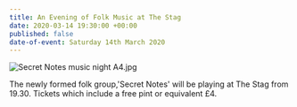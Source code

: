 ```yaml
---
title: An Evening of Folk Music at The Stag
date: 2020-03-14 19:30:00 +00:00
published: false
date-of-event: Saturday 14th March 2020
---
```


![Secret Notes music night A4.jpg](/uploads/Secret%20Notes%20music%20night%20A4.jpg)

The newly formed folk group,'Secret Notes' will be playing at The Stag from 19.30.  Tickets which include a free pint or equivalent £4.